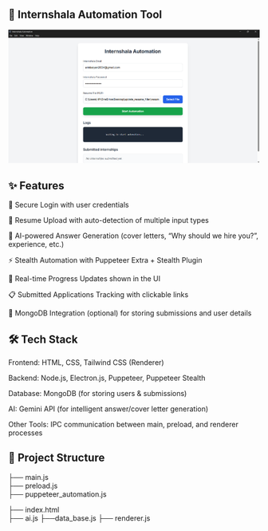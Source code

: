 ## 🚀 Internshala Automation Tool

![image alt](https://github.com/arin-balyan1/Upgraded_Internshala_filler/blob/6158e06e39c133089dbbb741b353f783248590fd/image.png)
## ✨ Features

🔑 Secure Login with user credentials

📄 Resume Upload with auto-detection of multiple input types

📝 AI-powered Answer Generation (cover letters, “Why should we hire you?”, experience, etc.)

⚡ Stealth Automation with Puppeteer Extra + Stealth Plugin

🔄 Real-time Progress Updates shown in the UI

📋 Submitted Applications Tracking with clickable links

💾 MongoDB Integration (optional) for storing submissions and user details

## 🛠️ Tech Stack
Frontend: HTML, CSS, Tailwind CSS (Renderer)

Backend: Node.js, Electron.js, Puppeteer, Puppeteer Stealth

Database: MongoDB (for storing users & submissions)

AI: Gemini API (for intelligent answer/cover letter generation)

Other Tools: IPC communication between main, preload, and renderer processes

## 📂 Project Structure

├── main.js               
├── preload.js  
├── puppeteer_automation.js 

├── index.html  
├── ai.js
├──data_base.js
├── renderer.js
